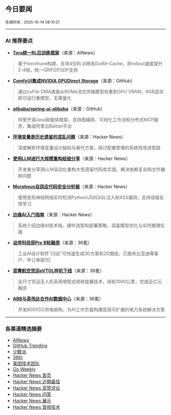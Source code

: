 ## 今日要闻

<sub> 生成时间：2025-10-14 08:10:21</sub>


---

### AI 推荐要点

- **[Tora统一RL后训练框架](https://twitter.com/gm8xx8/status/1976443792850092464)**（来源：AINews）  
> 基于torchtune构建，支持4位RL训练和DoRA-Cache，将rollout速度提升2-4倍，统一GRPO/FSDP支持

- **[ComfyUI集成NVIDIA GPUDirect Storage](https://github.com/maifeeulasad/ComfyUI)**（来源：GitHub）  
> 通过cuFile DMA直接从NVMe流式传输模型权重到GPU VRAM，6GB显存即可运行重模型，无需量化

- **[alibaba/spring-ai-alibaba](https://github.com/alibaba/spring-ai-alibaba)**（来源：GitHub）  
> 阿里开源Java智能体框架，支持图编排、可视化工作流和分布式MCP服务，集成阿里云Bailian平台

- **[环境变量是历史遗留的混乱问题](https://news.ycombinator.com/item?id=45570537)**（来源：Hacker News）  
> 深度解析环境变量设计缺陷与替代方案，探讨配置管理的系统性改进思路

- **[使用LLM进行大规模重构经验分享](https://news.ycombinator.com/item?id=45561323)**（来源：Hacker News）  
> 开发者分享用LLM自动化重构大型遗留代码库实践，解决依赖复杂和文件臃肿问题

- **[Morpheus自适应代码安全分析器](https://news.ycombinator.com/item?id=45573955)**（来源：Hacker News）  
> 使用变形神经网络实时检测Python/JS的SQL注入和XSS漏洞，支持误报反馈学习

- **[边缘AI入门指南](https://news.ycombinator.com/item?id=45561700)**（来源：Hacker News）  
> 系统介绍边缘AI技术栈、硬件选型和部署策略，涵盖模型优化与实时推理实践

- **[设序科技获Pre B轮融资](https://36kr.com/p/3506932610587778)**（来源：36氪）  
> 工业AI设计软件"闪设"可快速生成3D方案和2D图纸，已服务比亚迪等客户，年订单超1亿

- **[蓝霄航空货运eVTOL样机下线](https://36kr.com/p/3507049762495616)**（来源：36氪）  
> 全尺寸货运无人机采用增程式倾转旋翼技术，续航1000公里，完成近亿元融资

- **[ABB与英伟达合作AI数据中心](https://36kr.com/newsflashes/3508263181867904)**（来源：36氪）  
> 开发800VDC供电架构，为AI工作负载构建高效可扩展的电力系统解决方案

---

### 各渠道精选摘要
- [AINews](./ai_news_summary_2025-10-14.md)
- [GitHub Trending](./github_trending_2025-10-14.md)
- [少数派](./shaoshupai_2025-10-14.md)
- [36Kr](./36kr_summary_2025-10-14.md)
- [美团技术团队](./meituan_2025-10-14.md)
- [Go Weekly](./go_weekly_2025-10-14.md)
- [Hacker News 首页](./hacker_news_frontpage_2025-10-14.md)
- [Hacker News 近期最佳](./hacker_news_best_2025-10-14.md)
- [Hacker News 高赞评论](./hacker_news_top_comments_2025-10-14.md)
- [Hacker News 问答](./hacker_news_ask_2025-10-14.md)
- [Hacker News 展示](./hacker_news_show_2025-10-14.md)
- [Hacker News 音频技术](./hacker_news_audio_tech_2025-10-14.md)